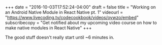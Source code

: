 +++
date = "2016-10-03T17:52:24-04:00"
draft = false
title = "Working on an Android Native Module in React Native pt. 1"
videourl = "https://www.livecoding.tv/codecookbook/videos/oywzo/embed"
subscribecopy = "Get notified about my upcoming video course on how to make native modules in React Native"
+++

The good stuff doesn't really start until ~6 minutes in.